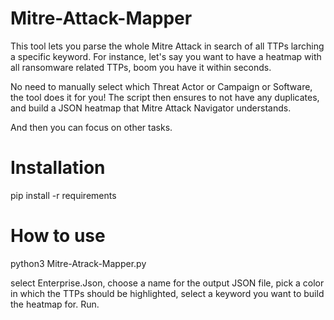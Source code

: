 # Mitre-Attack-Mapper

This tool lets you parse the whole Mitre Attack in search of all TTPs larching a specific keyword.
For instance, let's say you want to have a heatmap with all ransomware related TTPs, boom you have it within seconds.

No need to manually select which Threat Actor or Campaign or Software, the tool does it for you!
The script then ensures to not have any duplicates, and build a JSON heatmap that Mitre Attack Navigator understands.

And then you can focus on other tasks.


# Installation 

pip install -r requirements


# How to use

python3 Mitre-Atrack-Mapper.py

select Enterprise.Json, choose a name for the output JSON file, pick a color in which the TTPs should be highlighted, select a keyword you want to build the heatmap for.
Run.
